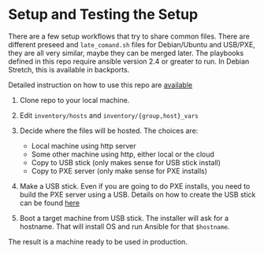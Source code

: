 # Setup and Testing the Setup

There are a few setup workflows that try to share common files.
There are different preseed and `late_comand.sh` files for Debian/Ubuntu and
USB/PXE, they are all very similar, maybe they can be merged later. The
playbooks defined in this repo require ansible version 2.4 or greater to run.
In Debian Stretch, this is available in backports.

Detailed instruction on how to use this repo are
[available](https://debconf-video-team.pages.debian.net/ansible)

1. Clone repo to your local machine.
2. Edit `inventory/hosts` and `inventory/{group,host}_vars`
3. Decide where the files will be hosted. The choices are:
     - Local machine using http server
     - Some other machine using http, either local or the cloud
     - Copy to USB stick (only makes sense for USB stick install)
     - Copy to PXE server (only make sense for PXE installs)

4. Make a USB stick. Even if you are going to do PXE installs, you need to build
   the PXE server using a USB. Details on how to create the USB stick can be
   found [here](scripts/README.md)
5. Boot a target machine from USB stick. The installer will ask for a hostname.
   That will install OS and run Ansible for that `$hostname`.

The result is a machine ready to be used in production.
